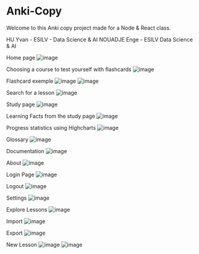# Anki-Copy
Welcome to this Anki copy project made for a Node & React class.

HU Yvan - ESILV - Data Science & AI
NOUADJE Enge - ESILV Data Science & AI

Home page
![image](https://github.com/Budweiser1337/Anki-Copy/assets/145338914/e786eb42-0c0b-4609-a813-728fd3602932)

Choosing a course to test yourself with flashcards
![image](https://github.com/Budweiser1337/Anki-Copy/assets/145338914/d0333633-fdae-436f-9cc9-766fcbfe3148)

Flashcard exemple
![image](https://github.com/Budweiser1337/Anki-Copy/assets/145338914/52f9c33d-cb65-44fd-956a-1b8f55a2cce8)
![image](https://github.com/Budweiser1337/Anki-Copy/assets/145338914/509faf70-05a9-49a7-800f-b89741ab0b44)


Search for a lesson
![image](https://github.com/Budweiser1337/Anki-Copy/assets/145338914/4fd7efe4-63f9-45cf-94f4-ff7b8ba2a260)

Study page
![image](https://github.com/Budweiser1337/Anki-Copy/assets/145338914/bbd035ea-bb03-4b4e-a490-fb8987c89b7c)

Learning Facts from the study page
![image](https://github.com/Budweiser1337/Anki-Copy/assets/145338914/d04c8f1b-f37a-4f23-a20c-da63d32e7a63)

Progress statistics using Highcharts
![image](https://github.com/Budweiser1337/Anki-Copy/assets/145338914/d4b89358-d07b-489b-9c89-fa90561ffb1d)

Glossary
![image](https://github.com/Budweiser1337/Anki-Copy/assets/145338914/87efe8a4-8a97-4134-ac39-9595b0b998db)

Documentation
![image](https://github.com/Budweiser1337/Anki-Copy/assets/145338914/2e5c5022-18dc-4c20-936e-ee07fc9f0127)

About
![image](https://github.com/Budweiser1337/Anki-Copy/assets/145338914/2f18e9f3-1dcc-4780-a079-2f8f2652a610)

Login Page
![image](https://github.com/Budweiser1337/Anki-Copy/assets/145338914/82f0faa1-6b7b-4cba-885a-98f485abbd20)

Logout
![image](https://github.com/Budweiser1337/Anki-Copy/assets/145338914/4f67feff-7959-4ce0-a268-62d36c692ab4)

Settings
![image](https://github.com/Budweiser1337/Anki-Copy/assets/145338914/966081b2-e572-4508-90cf-26f15d41cd18)

Explore Lessons
![image](https://github.com/Budweiser1337/Anki-Copy/assets/145338914/10b5cc89-41a0-4ccc-a5f0-dd3b28cc18ef)

Import
![image](https://github.com/Budweiser1337/Anki-Copy/assets/145338914/3db3f941-d3ee-4060-b920-fc0705e87471)

Export 
![image](https://github.com/Budweiser1337/Anki-Copy/assets/145338914/ab5c26bf-4f55-4d34-a478-1f1348381ef7)

New Lesson
![image](https://github.com/Budweiser1337/Anki-Copy/assets/145338914/818acc4b-059d-4292-83fb-703753de7d60)
![image](https://github.com/Budweiser1337/Anki-Copy/assets/145338914/c73ed2c7-130e-4264-9627-ebd2f18e5aba)



